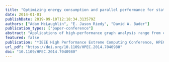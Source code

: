 ```yaml
---
title: "Optimizing energy consumption and parallel performance for static and dynamic betweenness centrality using GPUs"
date: 2014-01-01
publishDate: 2019-09-10T12:18:34.313579Z
authors: ["Adam McLaughlin", "E. Jason Riedy", "David A. Bader"]
publication_types: ["paper-conference"]
abstract: "Applications of high-performance graph analysis range from computational biology to network security and even transportation. These applications often consider graphs under rapid change and are moving beyond HPC platforms into energy-constrained embedded systems. This paper optimizes one successful and demanding analysis kernel, betweenness centrality, for NVIDIA GPU accelerators in both environments. Our algorithm for static analysis is capable of exceeding 2 million traversed edges per second per watt (MTEPS/W). Optimizing the parallel algorithm and treating the dynamic problem directly achieves a 6.9× average speed-up and 83% average reduction in energy consumption."
featured: false
publication: "*IEEE High Performance Extreme Computing Conference, HPEC 2014, Waltham, MA, USA, September 9-11, 2014*"
url_pdf: "https://doi.org/10.1109/HPEC.2014.7040980"
doi: "10.1109/HPEC.2014.7040980"
---
```


